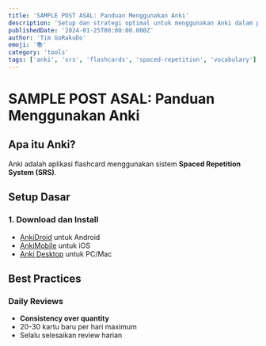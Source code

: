 ```yaml
---
title: 'SAMPLE POST ASAL: Panduan Menggunakan Anki'
description: 'Setup dan strategi optimal untuk menggunakan Anki dalam pembelajaran bahasa Jepang.'
publishedDate: '2024-01-25T00:00:00.000Z'
author: 'Tim GoRakuDo'
emoji: '📚'
category: 'tools'
tags: ['anki', 'srs', 'flashcards', 'spaced-repetition', 'vocabulary']
---
```


# SAMPLE POST ASAL: Panduan Menggunakan Anki

## Apa itu Anki?

Anki adalah aplikasi flashcard menggunakan sistem **Spaced Repetition System (SRS)**.

## Setup Dasar

### 1. Download dan Install

- [AnkiDroid](https://play.google.com/store/apps/details?id=com.ichi2.anki) untuk Android
- [AnkiMobile](https://apps.apple.com/app/ankimobile-flashcards/id373493387) untuk iOS
- [Anki Desktop](https://apps.ankiweb.net/) untuk PC/Mac

## Best Practices

### Daily Reviews

- **Consistency over quantity**
- 20-30 kartu baru per hari maximum
- Selalu selesaikan review harian
